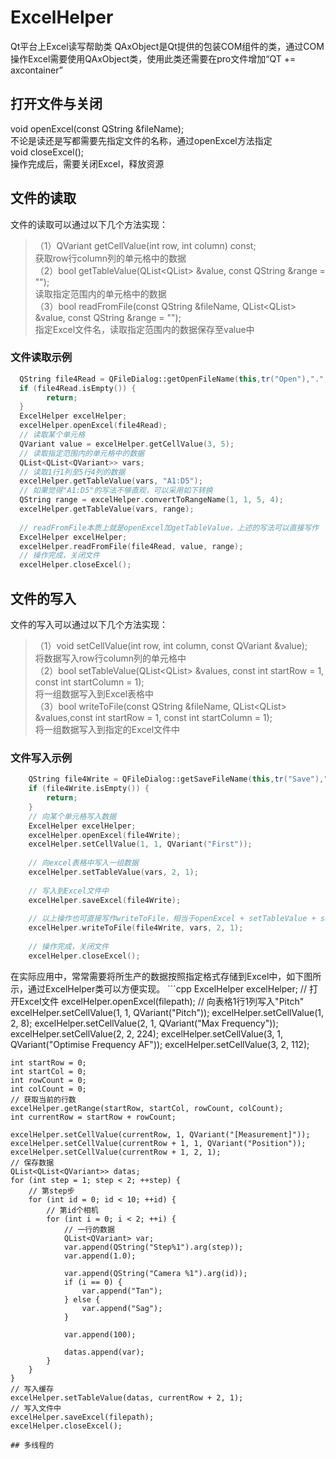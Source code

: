 # ExcelHelper
Qt平台上Excel读写帮助类
QAxObject是Qt提供的包装COM组件的类，通过COM操作Excel需要使用QAxObject类，使用此类还需要在pro文件增加“QT += axcontainer”
## 打开文件与关闭
void openExcel(const QString &fileName);<br>
不论是读还是写都需要先指定文件的名称，通过openExcel方法指定<br>
void closeExcel();<br>
操作完成后，需要关闭Excel，释放资源

## 文件的读取
文件的读取可以通过以下几个方法实现：
> （1）QVariant getCellValue(int row, int column) const;<br>
>     获取row行column列的单元格中的数据<br>
> （2）bool getTableValue(QList<QList<QVariant>> &value, const QString &range = "");<br>
>     读取指定范围内的单元格中的数据<br>
> （3）bool readFromFile(const QString &fileName, QList<QList<QVariant>> &value, const QString &range = "");<br>
>     指定Excel文件名，读取指定范围内的数据保存至value中<br>
### 文件读取示例
```cpp
  QString file4Read = QFileDialog::getOpenFileName(this,tr("Open"),".",tr("Microsoft Office (*.xlsx *csv)"));
  if (file4Read.isEmpty()) {
        return;
  }
  ExcelHelper excelHelper;
  excelHelper.openExcel(file4Read);
  // 读取某个单元格
  QVariant value = excelHelper.getCellValue(3, 5);
  // 读取指定范围内的单元格中的数据
  QList<QList<QVariant>> vars;
  // 读取1行1列至5行4列的数据
  excelHelper.getTableValue(vars, "A1:D5");
  // 如果觉得"A1:D5"的写法不够直观，可以采用如下转换
  QString range = excelHelper.convertToRangeName(1, 1, 5, 4);
  excelHelper.getTableValue(vars, range);
  
  // readFromFile本质上就是openExcel加getTableValue，上述的写法可以直接写作
  ExcelHelper excelHelper;
  excelHelper.readFromFile(file4Read, value, range);
  // 操作完成，关闭文件
  excelHelper.closeExcel();
```  

## 文件的写入
文件的写入可以通过以下几个方法实现：
> （1）void setCellValue(int row, int column, const QVariant &value);<br>
>     将数据写入row行column列的单元格中<br>
> （2）bool setTableValue(QList<QList<QVariant>> &values, const int startRow = 1, const int startColumn = 1);<br>
>     将一组数据写入到Excel表格中<br>
> （3）bool writeToFile(const QString &fileName, QList<QList<QVariant>> &values,const int startRow = 1, const int startColumn = 1);<br>
>     将一组数据写入到指定的Excel文件中<br>
### 文件写入示例
```cpp
    QString file4Write = QFileDialog::getSaveFileName(this,tr("Save"),".",tr("Microsoft Office (*.xlsx *csv)"));
    if (file4Write.isEmpty()) {
        return;
    }
    // 向某个单元格写入数据
    ExcelHelper excelHelper;
    excelHelper.openExcel(file4Write);
    excelHelper.setCellValue(1, 1, QVariant("First"));
    
    // 向excel表格中写入一组数据
    excelHelper.setTableValue(vars, 2, 1);
    
    // 写入到Excel文件中
    excelHelper.saveExcel(file4Write);
    
    // 以上操作也可直接写作writeToFile，相当于openExcel + setTableValue + saveExcel
    excelHelper.writeToFile(file4Write, vars, 2, 1);
    
    // 操作完成，关闭文件
    excelHelper.closeExcel();
```
在实际应用中，常常需要将所生产的数据按照指定格式存储到Excel中，如下图所示，通过ExcelHelper类可以方便实现。
    ```cpp
    ExcelHelper excelHelper;
    // 打开Excel文件
    excelHelper.openExcel(filepath);
    // 向表格1行1列写入"Pitch"
    excelHelper.setCellValue(1, 1, QVariant("Pitch"));
    excelHelper.setCellValue(1, 2, 8);
    excelHelper.setCellValue(2, 1, QVariant("Max Frequency"));
    excelHelper.setCellValue(2, 2, 224);
    excelHelper.setCellValue(3, 1, QVariant("Optimise Frequency AF"));
    excelHelper.setCellValue(3, 2, 112);

    int startRow = 0;
    int startCol = 0;
    int rowCount = 0;
    int colCount = 0;
    // 获取当前的行数
    excelHelper.getRange(startRow, startCol, rowCount, colCount);
    int currentRow = startRow + rowCount;

    excelHelper.setCellValue(currentRow, 1, QVariant("[Measurement]"));
    excelHelper.setCellValue(currentRow + 1, 1, QVariant("Position"));
    excelHelper.setCellValue(currentRow + 1, 2, 1);
    // 保存数据
    QList<QList<QVariant>> datas;
    for (int step = 1; step < 2; ++step) {
        // 第step步
        for (int id = 0; id < 10; ++id) {
            // 第id个相机
            for (int i = 0; i < 2; ++i) {
                // 一行的数据
                QList<QVariant> var;
                var.append(QString("Step%1").arg(step));
                var.append(1.0);

                var.append(QString("Camera %1").arg(id));
                if (i == 0) {
                    var.append("Tan");
                } else {
                    var.append("Sag");
                }

                var.append(100);

                datas.append(var);
            }
        }
    }
    // 写入缓存
    excelHelper.setTableValue(datas, currentRow + 2, 1);
    // 写入文件中
    excelHelper.saveExcel(filepath);
    excelHelper.closeExcel();
```
## 多线程的
